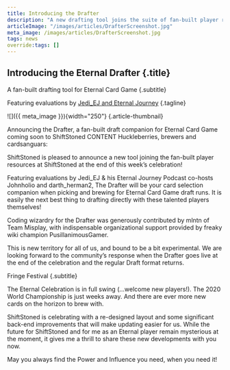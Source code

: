 ```yaml
---
title: Introducing the Drafter
description: "A new drafting tool joins the suite of fan-built player resources for **Eternal Card Game** at **ShiftStoned**. Featuring evaluations by **Jedi_EJ** and **Eternal Journey**."
articleImage: "/images/articles/DrafterScreenshot.jpg"
meta_image: /images/articles/DrafterScreenshot.jpg
tags: news
override:tags: []
---
```

## Introducing the Eternal Drafter {.title}

A fan-built drafting tool for Eternal Card Game
{.subtitle}

Featuring evaluations by [Jedi_EJ and Eternal Journey][EJ]
{.tagline}

  [EJ]: /drafter/EternalJourney/

![]({{ meta_image }}){width="250"}
{.article-thumbnail}

Announcing the Drafter, a fan-built draft companion for Eternal Card Game coming soon to ShiftStoned
CONTENT
Huckleberries, brewers and cardsanguars:

ShiftStoned is pleased to announce a new tool joining the fan-built player resources at ShiftStoned at the end of this week’s celebration!

Featuring evaluations by Jedi_EJ & his Eternal Journey Podcast co-hosts Johnholio and darth_herman2, The Drafter will be your card selection companion when picking and brewing for Eternal Card Game draft runs. It is easily the next best thing to drafting directly with these talented players themselves!

Coding wizardry for the Drafter was generously contributed by mlntn of Team Misplay, with indispensable organizational support provided by freaky wiki champion PusillanimousGamer.

This is new territory for all of us, and bound to be a bit experimental. We are looking forward to the community’s response when the Drafter goes live at the end of the celebration and the regular Draft format returns.

Fringe Festival
{.subtitle}

The Eternal Celebration is in full swing (...welcome new players!). The 2020 World Championship is just weeks away. And there are ever more new cards on the horizon to brew with.

ShiftStoned is celebrating with a re-designed layout and some significant back-end improvements that will make updating easier for us. While the future for ShiftStoned and for me as an Eternal player remain mysterious at the moment, it gives me a thrill to share these new developments with you now.

May you always find the Power and Influence you need, when you need it!
